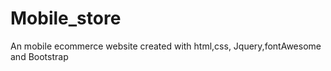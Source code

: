 # Mobile_store
 An mobile ecommerce website created with html,css, Jquery,fontAwesome and Bootstrap
